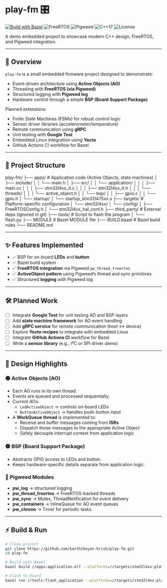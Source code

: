 # play-fm 🎛️

[![Build with Bazel](https://img.shields.io/badge/build-Bazel-green)](https://bazel.build)
![FreeRTOS](https://img.shields.io/badge/RTOS-FreeRTOS-blue)
![Pigweed](https://img.shields.io/badge/framework-Pigweed-purple)
![C++17](https://img.shields.io/badge/language-C++17-orange)
![License](https://img.shields.io/badge/license-MIT-lightgrey)

A demo embedded project to showcase modern C++ design, FreeRTOS, and Pigweed integration.

---

## 🚀 Overview
`play-fm` is a small embedded firmware project designed to demonstrate:
- Event-driven architecture using **Active Objects (AO)**
- Threading with **FreeRTOS (via Pigweed)**
- Structured logging with **Pigweed log**
- Hardware control through a simple **BSP (Board Support Package)**

Planned extensions:
- Finite State Machines (FSMs) for robust control logic
- Sensor driver libraries (accelerometer/temperature)
- Remote communication using **gRPC**
- Unit testing with **Google Test**
- Embedded Linux integration using **Yocto**
- GitHub Actions CI workflow for Bazel

---

## 📂 Project Structure
play-fm/
├── apps/                       # Application code (Active Objects, state machines)
│   ├── include/
│   │   └── main.h
│   ├── src/
│   │   └── application/
│   │   │   ├── main.cc
│   │   │   ├── stm32l4xx_it.c
│   │   │   ├── stm32l4xx_it.h
│   │   │   └── threads/
│   │   │       └── active_object.h
│   │   └── bsp/
│   │       ├── gpio.c
│   │       └── gpio.h
│   └── startup/
│       └── startup_stm32l475xx.s
├── targets/                    # Platform-specific configuration
│   └── stm32l4xx/
│       └── config/
│           ├── FreeRTOSConfig.h
│           └── stm32l4xx_hal_conf.h
├── third_party/                # External deps (ignored in git)
├── tools/                      # Script to flash the program
│   └── flash.py
├── MODULE                      # Bazel MODULE file
├── BUILD.bazel                 # Bazel build rules
└── README.md


---

## ✨ Features Implemented
- ✅ BSP for on-board **LEDs** and **button**
- ✅ Bazel build system
- ✅ **FreeRTOS integration** via Pigweed `pw_thread_freertos`
- ✅ **ActiveObject pattern** using Pigweed’s thread and sync primitives
- ✅ Structured **logging** with Pigweed log

---

## 🛠️ Planned Work
- [ ] Integrate **Google Test** for unit testing AO and BSP layers
- [ ] Add **state machine framework** for AO event handling
- [ ] Add **gRPC service** for remote communication (host ↔ device)
- [ ] Explore **Yocto recipes** to integrate with embedded Linux
- [ ] Integrate **GitHub Actions CI** workflow for Bazel
- [ ] Write a **sensor library** (e.g., I²C or SPI driver demo)

---

## 📖 Design Highlights

### 🟢 Active Objects (AO)
- Each AO runs in its own thread.
- Events are queued and processed sequentially.
- Current AOs:  
  - `LedActiveObject` → controls on-board LEDs  
  - `ButtonActiveObject` → handles push-button input  
- A **WorkQueue thread** is implemented to:
  - Receive and buffer messages coming from **ISRs**  
  - Dispatch those messages to the appropriate Active Object  
  - Safely decouple interrupt context from application logic

### 🟡 BSP (Board Support Package)
- Abstracts GPIO access to LEDs and button.
- Keeps hardware-specific details separate from application logic.

### 🔵 Pigweed Modules
- **pw_log** → structured logging
- **pw_thread_freertos** → FreeRTOS-backed threads
- **pw_sync** → Mutex, ThreadNotification for event delivery
- **pw_containers** → InlineQueue for AO event queues
- **pw_chrono** → Timer for periodic tasks

---

## ⚡ Build & Run
```bash
# Clone project
git clone https://github.com/karthikeyan-krish/play-fm.git
cd play-fm

# Build with Bazel
bazel build //apps:application.elf --platforms=//targets/stm32l4xx:platform

# Flash to board
bazel run //tools:flash_application --platforms=//targets/stm32l4xx:platform

